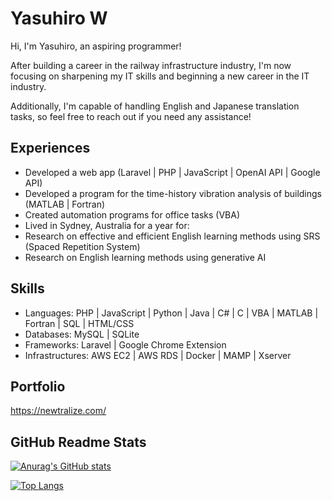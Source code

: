 <!---
yasuhiro112358/yasuhiro112358 is a ✨ special ✨ repository because its `README.md` (this file) appears on your GitHub profile.
You can click the Preview link to take a look at your changes.
--->

# Yasuhiro W
Hi, I'm Yasuhiro, an aspiring programmer!

After building a career in the railway infrastructure industry, I'm now focusing on sharpening my IT skills and beginning a new career in the IT industry.

Additionally, I'm capable of handling English and Japanese translation tasks, so feel free to reach out if you need any assistance!

## Experiences
- Developed a web app (Laravel | PHP | JavaScript | OpenAI API | Google API)
- Developed a program for the time-history vibration analysis of buildings (MATLAB | Fortran)
- Created automation programs for office tasks (VBA)
- Lived in Sydney, Australia for a year for:
- Research on effective and efficient English learning methods using SRS (Spaced Repetition System)
- Research on English learning methods using generative AI

## Skills
- Languages: PHP | JavaScript | Python | Java | C# | C | VBA | MATLAB | Fortran | SQL | HTML/CSS
- Databases: MySQL | SQLite
- Frameworks: Laravel | Google Chrome Extension
- Infrastructures: AWS EC2 | AWS RDS | Docker | MAMP | Xserver

## Portfolio
https://newtralize.com/

## GitHub Readme Stats

[![Anurag's GitHub stats](https://github-readme-stats.vercel.app/api?username=yasuhiro112358&hide=prs,issues,contribs&show_icons=true&hide_rank=true&rank_icon=percentile)](https://github.com/anuraghazra/github-readme-stats)

[![Top Langs](https://github-readme-stats.vercel.app/api/top-langs/?username=yasuhiro112358&layout=pie&langs_count=20&hide=pug,blade,html,dockerfile,css,makefile,shell,hack,scss,procfile,Vim%20Script)](https://github.com/anuraghazra/github-readme-stats)

